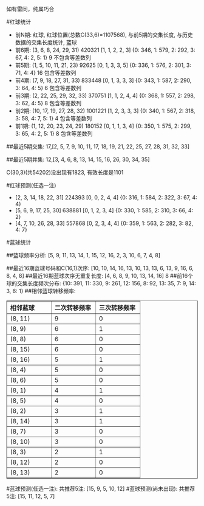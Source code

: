 <!-- 
.. title: 双色球2012008期(2012-01-17)数据分析报告
.. slug: slott-2012008-2012-01-17-report
.. date: 2012-01-18 08:00:00 UTC+08:00
.. tags: Lottery
.. link: 
.. description: 
.. type: text
-->

如有雷同，纯属巧合

<!-- TEASER_END-->

#红球统计

- 前N期: 红球, 红球位置(总数C(33,6)=1107568), 与前5期的交集长度, 与历史数据的交集长度统计, 蓝球
- 前6期: (3, 6, 8, 24, 29, 31) 420321 [1, 1, 2, 2, 3] {0: 346, 1: 579, 2: 292, 3: 67, 4: 2, 5: 1} 9 不包含等差数列
- 前5期: (1, 5, 10, 11, 21, 23) 92625 [0, 1, 3, 3, 5] {0: 336, 1: 576, 2: 301, 3: 71, 4: 4} 16 包含等差数列
- 前4期: (7, 9, 18, 27, 31, 33) 833448 [0, 1, 3, 3, 3] {0: 343, 1: 587, 2: 290, 3: 64, 4: 5} 6 包含等差数列
- 前3期: (2, 22, 25, 29, 32, 33) 370751 [1, 1, 2, 4, 4] {0: 368, 1: 557, 2: 298, 3: 62, 4: 5} 8 包含等差数列
- 前2期: (10, 17, 19, 27, 28, 32) 1001221 [1, 2, 3, 3, 3] {0: 340, 1: 567, 2: 318, 3: 58, 4: 7, 5: 1} 4 包含等差数列
- 前1期: (1, 12, 20, 23, 24, 29) 180152 [0, 1, 1, 3, 4] {0: 350, 1: 575, 2: 299, 3: 65, 4: 2, 5: 1} 8 包含等差数列

##最近5期交集:
17,[2, 5, 7, 9, 10, 11, 17, 18, 19, 21, 22, 25, 27, 28, 31, 32, 33]

##最近5期并集:
12,[3, 4, 6, 8, 13, 14, 15, 16, 26, 30, 34, 35]

C(30,3)(共54202)没出现有1823, 
有效长度是1101

#红球预测(任选一注)

- [2, 3, 14, 18, 22, 31] 224393 [0, 0, 2, 4, 4] {0: 316, 1: 584, 2: 322, 3: 67, 4: 4}
- [5, 6, 9, 17, 25, 30] 638881 [0, 1, 2, 3, 4] {0: 330, 1: 585, 2: 310, 3: 66, 4: 2}
- [4, 7, 10, 26, 28, 33] 557868 [0, 2, 3, 4, 4] {0: 359, 1: 563, 2: 282, 3: 82, 4: 7}

#蓝球统计

##蓝球频率分析:
[5, 9, 11, 13, 14, 1, 15, 12, 16, 2, 3, 10, 6, 7, 4, 8]

##最近16期蓝球号码和C(16,1)次序:
[10, 10, 14, 16, 13, 10, 13, 13, 6, 13, 9, 16, 6, 8, 4, 8]
##最近16期蓝球次序无重复长度:
[4, 6, 8, 9, 10, 13, 14, 16] 8
##前16个球的交集长度频次分布:
{10: 391, 11: 330, 9: 261, 12: 156, 8: 92, 13: 35, 7: 9, 14: 3, 6: 1}
##相邻蓝球转移频率:
<table border="1" class="table table-striped dataframe">
  <thead>
    <tr style="text-align: left;">
      <th style="min-width: 100px;">相邻蓝球</th>
      <th style="min-width: 100px;">二次转移频率</th>
      <th style="min-width: 100px;">三次转移频率</th>
    </tr>
  </thead>
  <tbody>
    <tr>
      <td> (8, 11)</td>
      <td> 9</td>
      <td> 0</td>
    </tr>
    <tr>
      <td>  (8, 9)</td>
      <td> 6</td>
      <td> 1</td>
    </tr>
    <tr>
      <td>  (8, 8)</td>
      <td> 6</td>
      <td> 0</td>
    </tr>
    <tr>
      <td> (8, 15)</td>
      <td> 6</td>
      <td> 0</td>
    </tr>
    <tr>
      <td> (8, 16)</td>
      <td> 5</td>
      <td> 1</td>
    </tr>
    <tr>
      <td>  (8, 4)</td>
      <td> 5</td>
      <td> 0</td>
    </tr>
    <tr>
      <td>  (8, 6)</td>
      <td> 5</td>
      <td> 0</td>
    </tr>
    <tr>
      <td>  (8, 1)</td>
      <td> 4</td>
      <td> 1</td>
    </tr>
    <tr>
      <td>  (8, 5)</td>
      <td> 4</td>
      <td> 0</td>
    </tr>
    <tr>
      <td>  (8, 2)</td>
      <td> 3</td>
      <td> 1</td>
    </tr>
    <tr>
      <td> (8, 14)</td>
      <td> 3</td>
      <td> 1</td>
    </tr>
    <tr>
      <td>  (8, 7)</td>
      <td> 3</td>
      <td> 0</td>
    </tr>
    <tr>
      <td> (8, 10)</td>
      <td> 3</td>
      <td> 0</td>
    </tr>
    <tr>
      <td>  (8, 3)</td>
      <td> 2</td>
      <td> 1</td>
    </tr>
    <tr>
      <td> (8, 12)</td>
      <td> 2</td>
      <td> 0</td>
    </tr>
    <tr>
      <td> (8, 13)</td>
      <td> 2</td>
      <td> 0</td>
    </tr>
  </tbody>
</table>
#蓝球预测(任选一注):
共推荐5注: [15, 9, 5, 10, 12]
#蓝球预测(尚未出现):
共推荐5注: [15, 11, 12, 5, 7]

